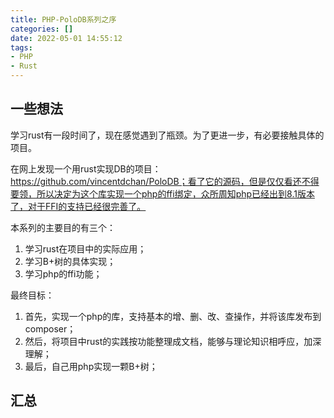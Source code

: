 ```yaml
---
title: PHP-PoloDB系列之序
categories: []
date: 2022-05-01 14:55:12
tags: 
- PHP
- Rust
---
```


## 一些想法
学习rust有一段时间了，现在感觉遇到了瓶颈。为了更进一步，有必要接触具体的项目。

在网上发现一个用rust实现DB的项目：https://github.com/vincentdchan/PoloDB；看了它的源码，但是仅仅看还不得要领，所以决定为这个库实现一个php的ffi绑定，众所周知php已经出到8.1版本了，对于FFI的支持已经很完善了。

<!-- more -->

本系列的主要目的有三个：
1. 学习rust在项目中的实际应用；
2. 学习B+树的具体实现；
3. 学习php的ffi功能；

最终目标：
1. 首先，实现一个php的库，支持基本的增、删、改、查操作，并将该库发布到composer；
2. 然后，将项目中rust的实践按功能整理成文档，能够与理论知识相呼应，加深理解；
3. 最后，自己用php实现一颗B+树；


## 汇总
